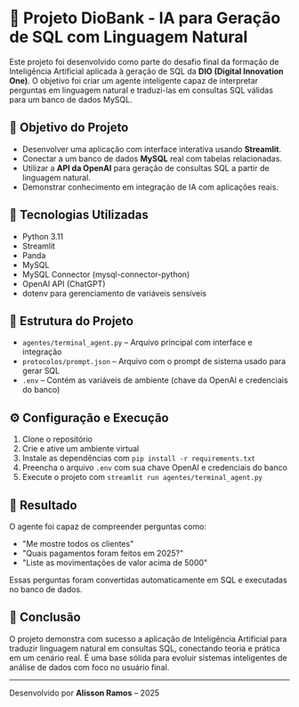 <!DOCTYPE html>
<html lang="pt-BR">
<head>
  <meta charset="UTF-8">
</head>
<body>
  <h1>🏦 Projeto DioBank - IA para Geração de SQL com Linguagem Natural</h1>

  <p>
    Este projeto foi desenvolvido como parte do desafio final da formação de Inteligência Artificial aplicada à geração de SQL da <strong>DIO (Digital Innovation One)</strong>. O objetivo foi criar um agente inteligente capaz de interpretar perguntas em linguagem natural e traduzi-las em consultas SQL válidas para um banco de dados MySQL.
  </p>

  <h2>🎯 Objetivo do Projeto</h2>
  <ul>
    <li>Desenvolver uma aplicação com interface interativa usando <strong>Streamlit</strong>.</li>
    <li>Conectar a um banco de dados <strong>MySQL</strong> real com tabelas relacionadas.</li>
    <li>Utilizar a <strong>API da OpenAI</strong> para geração de consultas SQL a partir de linguagem natural.</li>
    <li>Demonstrar conhecimento em integração de IA com aplicações reais.</li>
  </ul>

  <h2>🧠 Tecnologias Utilizadas</h2>
  <ul>
    <li>Python 3.11</li>
    <li>Streamlit</li>
    <li>Panda</li>
    <li>MySQL</li>
    <li>MySQL Connector (mysql-connector-python)</li>
    <li>OpenAI API (ChatGPT)</li>
    <li>dotenv para gerenciamento de variáveis sensíveis</li>
  </ul>

  <h2>📂 Estrutura do Projeto</h2>
  <ul>
    <li><code>agentes/terminal_agent.py</code> – Arquivo principal com interface e integração</li>
    <li><code>protocolos/prompt.json</code> – Arquivo com o prompt de sistema usado para gerar SQL</li>
    <li><code>.env</code> – Contém as variáveis de ambiente (chave da OpenAI e credenciais do banco)</li>
  </ul>

  <h2>⚙️ Configuração e Execução</h2>
  <ol>
    <li>Clone o repositório</li>
    <li>Crie e ative um ambiente virtual</li>
    <li>Instale as dependências com <code>pip install -r requirements.txt</code></li>
    <li>Preencha o arquivo <code>.env</code> com sua chave OpenAI e credenciais do banco</li>
    <li>Execute o projeto com <code>streamlit run agentes/terminal_agent.py</code></li>
  </ol>

  <h2>🚀 Resultado</h2>
  <p>O agente foi capaz de compreender perguntas como:</p>
  <ul>
    <li>"Me mostre todos os clientes"</li>
    <li>"Quais pagamentos foram feitos em 2025?"</li>
    <li>"Liste as movimentações de valor acima de 5000"</li>
  </ul>

  <p>Essas perguntas foram convertidas automaticamente em SQL e executadas no banco de dados.</p>

  <h2>📝 Conclusão</h2>
  <p>
    O projeto demonstra com sucesso a aplicação de Inteligência Artificial para traduzir linguagem natural em consultas SQL, conectando teoria e prática em um cenário real. É uma base sólida para evoluir sistemas inteligentes de análise de dados com foco no usuário final.
  </p>

  <hr />
  <p>Desenvolvido por <strong>Alisson Ramos</strong> – 2025</p>
</body>
</html>
